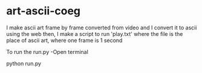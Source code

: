 # art-ascii-coeg
I make ascii art frame by frame converted from video and I convert it to ascii using the web then, I make a script to run 'play.txt' where the file is the place of ascii art, where one frame is 1 second

To run the run.py 
-Open terminal 

python run.py
